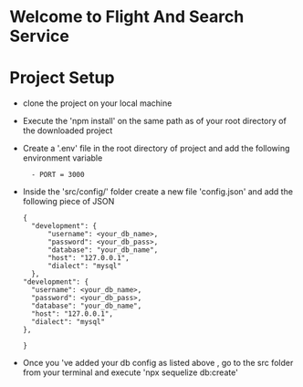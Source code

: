 # Welcome to Flight And Search Service

# Project Setup

- clone the project on your local machine

- Execute the 'npm install' on the same path as of your root directory of the
  downloaded project

- Create a '.env' file in the root directory of project and add the following
  environment variable

        - PORT = 3000

- Inside the 'src/config/' folder create a new file 'config.json' and add the
  following piece of JSON

  ```
  {
    "development": {
        "username": <your_db_name>,
        "password": <your_db_pass>,
        "database": "your_db_name",
        "host": "127.0.0.1",
        "dialect": "mysql"
    },
  "development": {
    "username": <your_db_name>,
    "password": <your_db_pass>,
    "database": "your_db_name",
    "host": "127.0.0.1",
    "dialect": "mysql"
  },

  }

  ```

- Once you 've added your db config as listed above , go to the src folder
  from your terminal and execute 'npx sequelize db:create'
